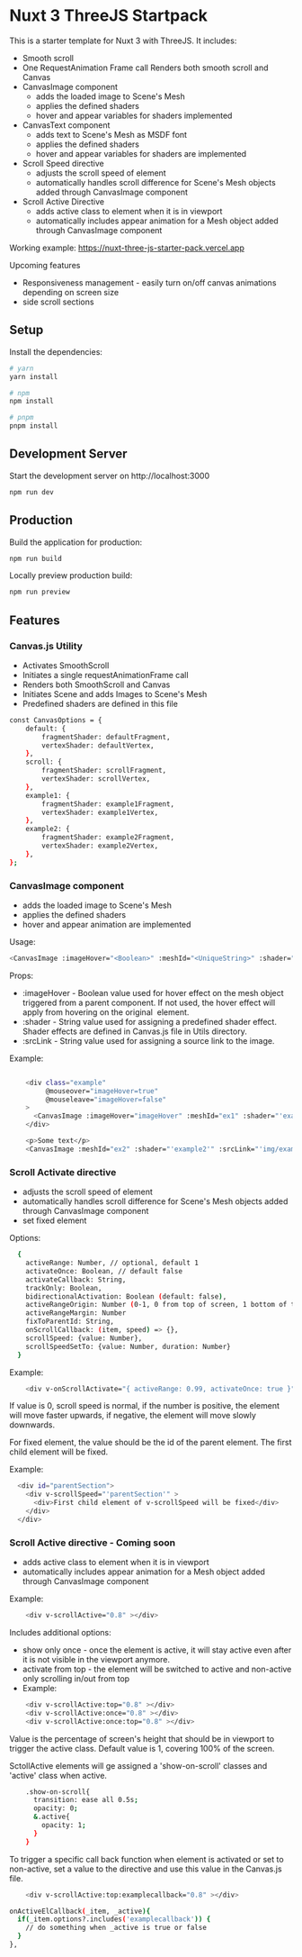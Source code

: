 # Nuxt 3 ThreeJS Startpack

This is a starter template for Nuxt 3 with ThreeJS. It includes:

- Smooth scroll
- One RequestAnimation Frame call Renders both smooth scroll and Canvas
- CanvasImage component
  - adds the loaded image to Scene's Mesh
  - applies the defined shaders
  - hover and appear variables for shaders implemented
- CanvasText component
  - adds text to Scene's Mesh as MSDF font
  - applies the defined shaders
  - hover and appear variables for shaders are implemented
- Scroll Speed directive
  - adjusts the scroll speed of element
  - automatically handles scroll difference for Scene's Mesh objects added through CanvasImage component
- Scroll Active Directive
  - adds active class to element when it is in viewport
  - automatically includes appear animation for a Mesh object added through CanvasImage component

Working example: https://nuxt-three-js-starter-pack.vercel.app

Upcoming features

- Responsiveness management - easily turn on/off canvas animations depending on screen size
- side scroll sections

## Setup

Install the dependencies:

```bash
# yarn
yarn install

# npm
npm install

# pnpm
pnpm install
```

## Development Server

Start the development server on http://localhost:3000

```bash
npm run dev
```

## Production

Build the application for production:

```bash
npm run build
```

Locally preview production build:

```bash
npm run preview
```

## Features

### Canvas.js Utility

- Activates SmoothScroll
- Initiates a single requestAnimationFrame call
- Renders both SmoothScroll and Canvas
- Initiates Scene and adds Images to Scene's Mesh
- Predefined shaders are defined in this file

```bash
const CanvasOptions = {
    default: {
        fragmentShader: defaultFragment,
        vertexShader: defaultVertex,
    },
    scroll: {
        fragmentShader: scrollFragment,
        vertexShader: scrollVertex,
    },
    example1: {
        fragmentShader: example1Fragment,
        vertexShader: example1Vertex,
    },
    example2: {
        fragmentShader: example2Fragment,
        vertexShader: example2Vertex,
    },
};
```

### CanvasImage component

- adds the loaded image to Scene's Mesh
- applies the defined shaders
- hover and appear animation are implemented

Usage:

```bash
<CanvasImage :imageHover="<Boolean>" :meshId="<UniqueString>" :shader="<String>" :srcLink="<String>" />
```

Props:

- :imageHover - Boolean value used for hover effect on the mesh object triggered from a parent component. If not used,
  the hover effect will apply from hovering on the original <img> element.
- :shader - String value used for assigning a predefined shader effect. Shader effects are defined in Canvas.js file in
  Utils directory.
- :srcLink - String value used for assigning a source link to the image.

Example:

```bash

    <div class="example"
         @mouseover="imageHover=true"
         @mouseleave="imageHover=false"
    >
      <CanvasImage :imageHover="imageHover" :meshId="ex1" :shader="'example1'" :srcLink="'img/example1.jpg'" />
    </div>

    <p>Some text</p>
    <CanvasImage :meshId="ex2" :shader="'example2'" :srcLink="'img/example2.jpg'" />

```

### Scroll Activate directive

- adjusts the scroll speed of element
- automatically handles scroll difference for Scene's Mesh objects added through CanvasImage component
- set fixed element

Options:

```bash
  {
    activeRange: Number, // optional, default 1
    activateOnce: Boolean, // default false
    activateCallback: String,
    trackOnly: Boolean,
    bidirectionalActivation: Boolean (default: false),
    activeRangeOrigin: Number (0-1, 0 from top of screen, 1 bottom of the screen)
    activeRangeMargin: Number
    fixToParentId: String,
    onScrollCallback: (item, speed) => {},
    scrollSpeed: {value: Number},
    scrollSpeedSetTo: {value: Number, duration: Number}
  }
```

Example:

```bash
    <div v-onScrollActivate="{ activeRange: 0.99, activateOnce: true }" ></div>
```

If value is 0, scroll speed is normal, if the number is positive, the element will move faster upwards, if negative, the
element will move slowly downwards.

For fixed element, the value should be the id of the parent element. The first child element will be fixed.

Example:

```bash
  <div id="parentSection">
    <div v-scrollSpeed="'parentSection'" >
      <div>First child element of v-scrollSpeed will be fixed</div>
    </div>
  </div>
```

### Scroll Active directive - Coming soon

- adds active class to element when it is in viewport
- automatically includes appear animation for a Mesh object added through CanvasImage component

Example:

```bash
    <div v-scrollActive="0.8" ></div>
```

Includes additional options:

- show only once - once the element is active, it will stay active even after it is not visible in the viewport anymore.
- activate from top - the element will be switched to active and non-active only scrolling in/out from top
- Example:

```bash
    <div v-scrollActive:top="0.8" ></div>
    <div v-scrollActive:once="0.8" ></div>
    <div v-scrollActive:once:top="0.8" ></div>
```

Value is the percentage of screen's height that should be in viewport to trigger the active class. Default value is 1,
covering 100% of the screen.

SctollActive elements will ge assigned a 'show-on-scroll' classes and 'active' class when active.

```bash
    .show-on-scroll{
      transition: ease all 0.5s;
      opacity: 0;
      &.active{
        opacity: 1;
      }
    }
```

To trigger a specific call back function when element is activated or set to non-active, set a value to the directive and use this value in the Canvas.js file.

```bash
    <div v-scrollActive:top:examplecallback="0.8" ></div>
```

```bash
onActiveElCallback(_item, _active){
  if(_item.options?.includes('examplecallback')) {
    // do something when _active is true or false
  }
},
```
